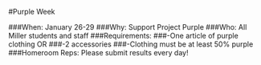 #Purple Week

###When: January 26-29
###Why: Support Project Purple
###Who: All Miller students and staff
###Requirements:
###-One article of purple clothing OR
###-2 accessories
###-Clothing must be at least 50% purple
###Homeroom Reps: Please submit results every day!
